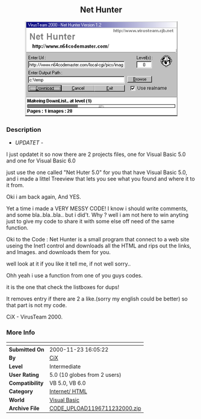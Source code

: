 ﻿<div align="center">

## Net Hunter

<img src="PIC200011221720402981.jpg">
</div>

### Description

- *UPDATET* -

I just opdatet it so now there are 2 projects files, one for Visual Basic 5.0 and one for Visual Basic 6.0

just use the one called "Net Huter 5.0" for you that have Visual Basic 5.0, and i made a littel Treeview that lets you see what you found and where it to it from.

Oki i am back again, And YES.

Yet a time i made a VERY MESSY CODE! I know i should write comments, and some bla..bla..bla.. but i did't. Why ? well i am not here to win anyting just to give my code to share it with some else off need of the same function.

Oki to the Code : Net Hunter is a small program that connect to a web site useing the Inet1 control and downloads all the HTML and rips out the links, and Images. and downloads them for you.

well look at it if you like it tell me, if not well sorry..

Ohh yeah i use a function from one of you guys codes.

it is the one that check the listboxes for dups!

It removes entry if there are 2 a like.(sorry my english could be better) so that part is not my code.

CiX - VirusTeam 2000.
 
### More Info
 


<span>             |<span>
---                |---
**Submitted On**   |2000-11-23 16:05:22
**By**             |[CiX](https://github.com/Planet-Source-Code/PSCIndex/blob/master/ByAuthor/cix.md)
**Level**          |Intermediate
**User Rating**    |5.0 (10 globes from 2 users)
**Compatibility**  |VB 5\.0, VB 6\.0
**Category**       |[Internet/ HTML](https://github.com/Planet-Source-Code/PSCIndex/blob/master/ByCategory/internet-html__1-34.md)
**World**          |[Visual Basic](https://github.com/Planet-Source-Code/PSCIndex/blob/master/ByWorld/visual-basic.md)
**Archive File**   |[CODE\_UPLOAD1196711232000\.zip](https://github.com/Planet-Source-Code/cix-net-hunter__1-13026/archive/master.zip)








